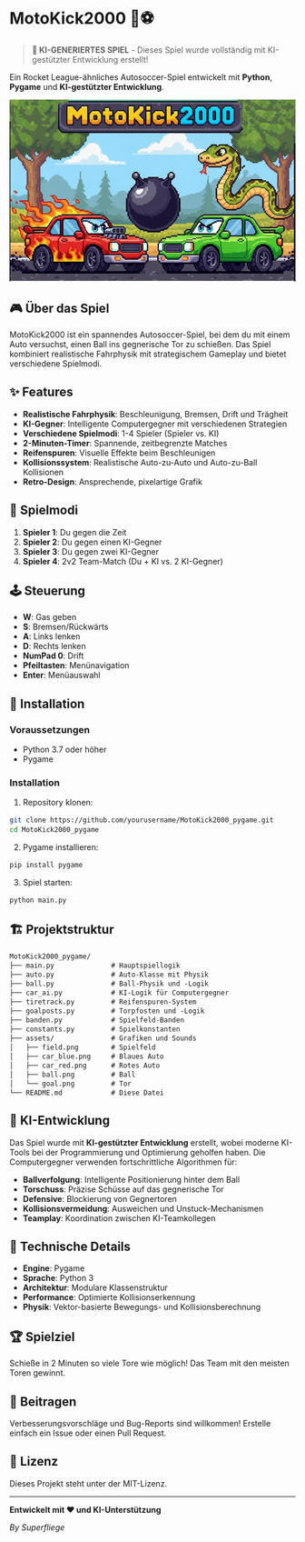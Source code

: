 # MotoKick2000 🚗⚽

> **🤖 KI-GENERIERTES SPIEL** - Dieses Spiel wurde vollständig mit KI-gestützter Entwicklung erstellt!

Ein Rocket League-ähnliches Autosoccer-Spiel entwickelt mit **Python**, **Pygame** und **KI-gestützter Entwicklung**.

![MotoKick2000 Menu](assets/menu_backround.png)

## 🎮 Über das Spiel

MotoKick2000 ist ein spannendes Autosoccer-Spiel, bei dem du mit einem Auto versuchst, einen Ball ins gegnerische Tor zu schießen. Das Spiel kombiniert realistische Fahrphysik mit strategischem Gameplay und bietet verschiedene Spielmodi.

## ✨ Features

- **Realistische Fahrphysik**: Beschleunigung, Bremsen, Drift und Trägheit
- **KI-Gegner**: Intelligente Computergegner mit verschiedenen Strategien
- **Verschiedene Spielmodi**: 1-4 Spieler (Spieler vs. KI)
- **2-Minuten-Timer**: Spannende, zeitbegrenzte Matches
- **Reifenspuren**: Visuelle Effekte beim Beschleunigen
- **Kollisionssystem**: Realistische Auto-zu-Auto und Auto-zu-Ball Kollisionen
- **Retro-Design**: Ansprechende, pixelartige Grafik

## 🎯 Spielmodi

1. **Spieler 1**: Du gegen die Zeit
2. **Spieler 2**: Du gegen einen KI-Gegner
3. **Spieler 3**: Du gegen zwei KI-Gegner
4. **Spieler 4**: 2v2 Team-Match (Du + KI vs. 2 KI-Gegner)

## 🕹️ Steuerung

- **W**: Gas geben
- **S**: Bremsen/Rückwärts
- **A**: Links lenken
- **D**: Rechts lenken
- **NumPad 0**: Drift
- **Pfeiltasten**: Menünavigation
- **Enter**: Menüauswahl

## 🚀 Installation

### Voraussetzungen
- Python 3.7 oder höher
- Pygame

### Installation
1. Repository klonen:
```bash
git clone https://github.com/yourusername/MotoKick2000_pygame.git
cd MotoKick2000_pygame
```

2. Pygame installieren:
```bash
pip install pygame
```

3. Spiel starten:
```bash
python main.py
```

## 🏗️ Projektstruktur

```
MotoKick2000_pygame/
├── main.py              # Hauptspiellogik
├── auto.py              # Auto-Klasse mit Physik
├── ball.py              # Ball-Physik und -Logik
├── car_ai.py            # KI-Logik für Computergegner
├── tiretrack.py         # Reifenspuren-System
├── goalposts.py         # Torpfosten und -Logik
├── banden.py            # Spielfeld-Banden
├── constants.py         # Spielkonstanten
├── assets/              # Grafiken und Sounds
│   ├── field.png        # Spielfeld
│   ├── car_blue.png     # Blaues Auto
│   ├── car_red.png      # Rotes Auto
│   ├── ball.png         # Ball
│   └── goal.png         # Tor
└── README.md            # Diese Datei
```

## 🤖 KI-Entwicklung

Das Spiel wurde mit **KI-gestützter Entwicklung** erstellt, wobei moderne KI-Tools bei der Programmierung und Optimierung geholfen haben. Die Computergegner verwenden fortschrittliche Algorithmen für:

- **Ballverfolgung**: Intelligente Positionierung hinter dem Ball
- **Torschuss**: Präzise Schüsse auf das gegnerische Tor
- **Defensive**: Blockierung von Gegnertoren
- **Kollisionsvermeidung**: Ausweichen und Unstuck-Mechanismen
- **Teamplay**: Koordination zwischen KI-Teamkollegen

## 🎨 Technische Details

- **Engine**: Pygame
- **Sprache**: Python 3
- **Architektur**: Modulare Klassenstruktur
- **Performance**: Optimierte Kollisionserkennung
- **Physik**: Vektor-basierte Bewegungs- und Kollisionsberechnung

## 🏆 Spielziel

Schieße in 2 Minuten so viele Tore wie möglich! Das Team mit den meisten Toren gewinnt.

## 🤝 Beitragen

Verbesserungsvorschläge und Bug-Reports sind willkommen! Erstelle einfach ein Issue oder einen Pull Request.

## 📄 Lizenz

Dieses Projekt steht unter der MIT-Lizenz.

---

**Entwickelt mit ❤️ und KI-Unterstützung**

*By Superfliege* 